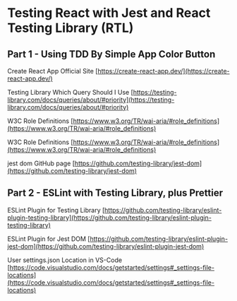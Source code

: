 # Testing React with Jest and React Testing Library (RTL)


## Part 1 - Using TDD By Simple App Color Button

Create React App Official Site [https://create-react-app.dev/](https://create-react-app.dev/)

Testing Library Which Query Should I Use  [https://testing-library.com/docs/queries/about/#priority](https://testing-library.com/docs/queries/about/#priority)

W3C Role Definitions [https://www.w3.org/TR/wai-aria/#role_definitions](https://www.w3.org/TR/wai-aria/#role_definitions)

W3C Role Definitions [https://www.w3.org/TR/wai-aria/#role_definitions](https://www.w3.org/TR/wai-aria/#role_definitions)

jest dom GitHub page [https://github.com/testing-library/jest-dom](https://github.com/testing-library/jest-dom)

## Part 2 -  ESLint with Testing Library, plus Prettier

ESLint Plugin for Testing Library
[https://github.com/testing-library/eslint-plugin-testing-library](https://github.com/testing-library/eslint-plugin-testing-library)

ESLint Plugin for Jest DOM
[https://github.com/testing-library/eslint-plugin-jest-dom](https://github.com/testing-library/eslint-plugin-jest-dom)

User settings.json Location in VS-Code
[https://code.visualstudio.com/docs/getstarted/settings#_settings-file-locations](https://code.visualstudio.com/docs/getstarted/settings#_settings-file-locations)